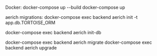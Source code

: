 Docker:
docker-compose up --build
docker-compose up


aerich migrations:
docker-compose exec backend aerich init -t app.db.TORTOISE_ORM

docker-compose exec backend aerich init-db

docker-compose exec backend aerich migrate
docker-compose exec backend aerich upgrade